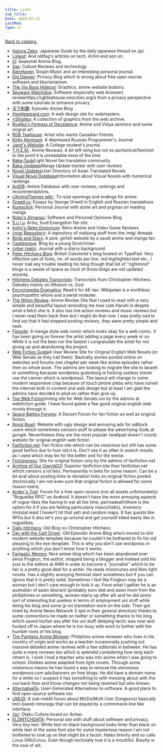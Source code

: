 ```yaml
---
title: Links
sub_title:
Date: 2020-05-22
LastMod:
type: b
---
```


[Back to catalog.](https://otaking.xyz/index.html)



- [Itazura Zeko](https://itazuraneko.neocities.org/): Japanese Guide by the daily japanese thread on /jp/
- [Lolwut](https://lolwut.neocities.org/): And oldfag's articles on tech, 4chin and son on.
- [lrl](https://lrl.neocities.org/): Seasonal Anime Blog.
- [Vas](https://vas.neocities.org/): Culture Reviews and technology
- [RainHaven](https://rainhaven.neocities.org/): Doujin Music and an interesting personal journal.
- [Dig Deeger](https://digdeeper.neocities.org/): Privacy Blog which is wrong about free open sourse software and libertarianism.
- [The Vip Boss Hideout](https://vipboss.neocities.org/): Graphics, anime website buttons.
- [Spyware Watchdog](https://spyware.neocities.org/): Software (especially web browser) reviewhttps://rgbteahouse.neocities.org/s from a privacy perspective with some tutorials to enhance privacy.
- [天下制覇](http://www.blog.seiha.org/): Episodic Anime Blog
- [thesitewizard.com](https://www.thesitewizard.com/): A web design site for webmasters.
- [>Shishka](https://shishka.neocities.org/): A collection of graphics from the web archive.
- [Nyafka's Fortress of Decadence](https://vocalintel.neocities.org/): Anime and Vidya opinions and some orignal art
- [RGB Teahouse](https://rgbteahouse.neocities.org/): Artist who wants Canadian friends.
- [Kirby Kevinson](https://kirbykevinson.neocities.org/): A depressed Russian Programmer's Journal
- [Jaret's Website](https://jaretwrites.neocities.org/): A College student's journal
- [T.H.E.M.](https://www.themanime.org/index.php): Anime Reviews. A bit left-wing but not so puritanical/feminist to the point it is unreadable most of the time
- [Baka-Tsuki](https://www.baka-tsuki.org/)Light Novel fan translation community
- [Baka-Updates](https://www.mangaupdates.com/index.html)Manga Update tracker with user reviews
- [Novel Updates](https://www.novelupdates.com/)User Directory of Asian Translated Novels
- [Visual Novel Database](https://vndb.org/)Information about Visual Novels with numerical rankings
- [AniDB](https://anidb.net/): Anime Database with user reviews, rankings and recommendations.
- [r/AnimeThemes wiki ](https://old.reddit.com/r/AnimeThemes/wiki/index): Tv-size openings and endings for anime.
- [Orwell.ru](https://orwell.ru/): Essays by George Orwell in English and Russian translations
- [Kumaclick](https://kumaclick.neocities.org/index.html): Personal Journal with some art and prgress on reading manga
- [Noko's Almanac](https://nokoru.neocities.org/index.html): Software and Personal Opinions Blog
- [S u j u](https://suyu.neocities.org/): Artsy, loud Evangelion fan site
- [IroIro's Retro Emporium](https://iroiro.neocities.org/): Retro Anime and Video Game Reviews
- [/mjg/ Repository](https://mjg-repo.neocities.org/index.html): A repository of mahjong stuff from the /mlg/ threads
- [Birds and Stars](https://birdsandstars.neocities.org/): A pink, girlish website by a saudi anime and manga fan
- [Castlegrave](https://castlegrave.neocities.org/index.html): Blog by a young Scotchman
- [cyber realm](https://cyber-realm.neocities.org/): Journal with a starry background
- [Peter Hitchens Blog](https://hitchensblog.mailonsunday.co.uk/): British Columnist's blog hosted on TypePad. Very effective use of fonts, no. of words per line, red highlighted text etc.. I never had any trouble reading his blog though that list of "rightmind" blogs is a waste of space as most of those blogs are not updated anyway.
- [Hitchens Debates Transcripts](https://hitchensdebates.blogspot.com/): Transcripts from Christopher Hitchens Debates mainly on Atheism vs. God
- [Encyclopedia Dramatica](https://encyclopediadramatica.wiki/): Read it for AE-tan. Wikipetan is a worthless psychopathic whore and a serial molester.
- [The Nihon Review](https://web.archive.org/web/20170512030033/http://www.nihonreview.com/anime): Anime Review Site that I used to read with a very simple and beautiful layout reminding me how cute Haruhi is despite what a bitch she is. It also has live action reviews and music reviews but I never read them back then but I might do that now. I was pretty sad to find out that it had stopped posting reviews, they were pretty simple and neet.
- [Flipside](http://flipside.keenspot.com/): A manga style web comic which looks okay for a web comic. It has been going on forever the artist adding a page every week or so. While it is not the best nor the fastest I congratulate the artist for not giving up and abandoning the project.
- [Web Fiction Guide](http://webfictionguide.com/)A User Review Site for Original English Web Novels (or Web Serials as they call them). Basically stories posted online on websites and forums one chapter per week like anime episodes rather then as whole book. The admins are looking to migrate the site to lavarel or something because wordpress gutenburg is fucking useless (never use the cancer which is wordpress). The layout will change to some modern responsive crap because of touch phone plebs who have ruined the internet both in content and web design but at least I am glad the admins have decided to plod on rather than give up.
- [Top Web Fiction](http://topwebfiction.com/)Voting site for Web Serials run by the admins at webfiction guide. I have found quiete a few good original english web novels through it.
- [Space Battles Forums](https://forums.spacebattles.com/forums/creative-writing.18/): A Decent Forum for fan fiction as well as original fiction.
- [Royal Road](https://www.royalroad.com/fictions/best-rated): Website with ugly design and annoying ads for adblock users which sometimes censors stuff to please the advertising Gods at google. Nevertheless they are the most popular (wattpad doesn't count) website for original english web fiction
- [Fanfiction.net](https://www.fanfiction.net/): Fan fiction site which can be cesorious but still has some good fanfics due to how old it is. Don't see it as often in search results as I used which may be for the better and for the worse.
- [Fictionpress](https://www.fictionpress.com/): Site for original fiction only by the admins of fanfiction.net
- [Archive of Our Own/AO3](https://www.archiveofourown.org/): Superior fanfiction site than fanfiction.net which censors a lot less. Permanently in beta for some reason. Can be a bit anal about posting links to donation links on original fiction posted (technically I am not even sure that original fiction is allowed for some reason even).
- [Andor's Trail](https://andorstrail.com/): Forum for a free open-source (not all assets unfortunately) "Roguelike RPG" on Android. It doesn't have the more annoying aspects of rogue-likes like having to eat all the time, permadeath(there is the option for it if you are feeling particularly masochistic), inventory limits(at least I haven't hit that yet) and random maps. It has quests like RPGs but it also let's you go around and get yourself killed easily like in roguelikes.
- [Daily Hitchens](https://dailyhitchens.blogspot.com/): Old Blog on Christopher Hitchens
- [Day with the Cart Driver](http://daywith.thecartdriver.com/): Old Episodic Anime Blog which moved to shit modern website template because he couldn't be bothered to fix his old pleasing to the eye template. This is why you don't use wordpress or anything which you don't know how it works.
- [Fantastic Memes](http://fantasticmemes.wordpress.com/): Nice anime blog which has been abandoned ever since Frogkun, the author, stopped being a blogger and instead sold his soul to the editors at ANN in order to become a "journalist" which to be fair is a pretty good deal for a writer. He reads moonrunes and likes light novels. Has a slightly annoying feminist slant sometimes but if you can ignore that it is pretty solid. Sometimes I feel like Frogkun may be a woman but I don't care enough to look it up. From what I gather he is an australian of asian descent (probably euro dad and asian mom from the philliphines or something, women marry up after all) and he did some sort of interesting but useless in terms of employment uni stuff while doing his blog and some jp-en translation work on the side. Then got hired by Anime News Network (I spit in their general direction) thanks to some connections he made on twitter or something thanks to his blog which saved his/her ass after the uni stuff delaying tactic was over and fucked off to Japan where he is too busy with work to bother with the humble roots of his blog.
- [The Pantless Anime Blogger](https://thepantlessanimeblogger.wordpress.com/): Philiphino anime reviewer who lives in his country of origin and works as a teacher occasionally pushing out massive detailed anime reviews with a few editorials in between. He has quite a many reviews too which is splendid considering how long each othem is. I wish I had a teacher who was into anime when I was going to school. Dislikes anime adapted from light novels. Through some misterious means he has found a way to remove the obnoxious wordpress.com ads/banners on free blogs. He did have a domain name for a while so I suspect it has something to with messing about with the css back then and those changes not being reverted but who knows.
- [AlternativeTo](https://alternativeto.net/): User-Generated Alternatives to software. A good place to find open source software too
- [r/MUD](https://old.reddit.com/r/MUD/): A sub-reddit forum about MUDs(Mulit User Dungeons) basically text-based mmorpgs that can be played by a commmand-line like interface.
- [/jp/](https://boards.4channel.org/jp/): Otaku Culture board on 4chan.
- [ELDRITCHDATA](https://eldritchdata.neocities.org/): Personal site with stuff about software and privacy. Very tiny text. White text on black background looks tinier than black on white text of the same font size for some mysterious reason I am not bothered to look up so that might be a factor. Hates brevity and so calls Linux GNU/Linux. Even though technially true it is a mouthful. Brevity is the soul of wit.
